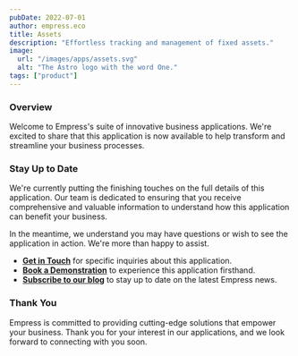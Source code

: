 ```yaml
---
pubDate: 2022-07-01
author: empress.eco
title: Assets
description: "Effortless tracking and management of fixed assets."
image:
  url: "/images/apps/assets.svg"
  alt: "The Astro logo with the word One."
tags: ["product"]
---
```


### Overview

Welcome to Empress's suite of innovative business applications. We're excited to share that this application is now available to help transform and streamline your business processes.

### Stay Up to Date

We're currently putting the finishing touches on the full details of this application. Our team is dedicated to ensuring that you receive comprehensive and valuable information to understand how this application can benefit your business.

In the meantime, we understand you may have questions or wish to see the application in action. We're more than happy to assist.

* **[Get in Touch](/contact)** for specific inquiries about this application.
* **[Book a Demonstration](https://calendly.com/empress-eco/empress-demonstration)** to experience this application firsthand.
* **[Subscribe to our blog](https://blog.empress.eco/)** to stay up to date on the latest Empress news.

### Thank You

Empress is committed to providing cutting-edge solutions that empower your business. Thank you for your interest in our applications, and we look forward to connecting with you soon.